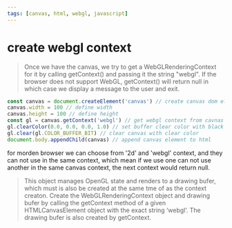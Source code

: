 ```yaml
---
tags: [canvas, html, webgl, javascript]
---
```


# create webgl context

> Once we have the canvas, we try to get a WebGLRenderingContext for it by calling getContext() and passing it the string "webgl". If the browser does not support WebGL, getContext() will return null in which case we display a message to the user and exit.


 ```javascript
 const canvas = document.createElement('canvas') // create canvas dom element
 canvas.width = 100 // define width
 canvas.height = 100 // define height
 const gl = canvas.getContext('webgl') // get webgl context from cavnas
 gl.clearColor(0.0, 0.0, 0.0, 1.0) // set buffer clear color with black
 gl.clear(gl.COLOR_BUFFER_BIT) // clear canvas with clear color
 document.body.appendChild(canvas) // append canvas element to html 
 ```

for morden browser we can choose from '2d' and 'webgl' context, and they can not use in the same context, which mean if we use one can not use another in the same canvas context, the next context would return null.  


> This object manages OpenGL state and renders to a drawing bufer, which must is also be created at the same tme of as the context creaton. Create the WebGLRenderingContext object and drawing bufer by calling the getContext method of a given HTMLCanvasElement object with the exact string ‘webgl’. The drawing bufer is also created by getContext.
